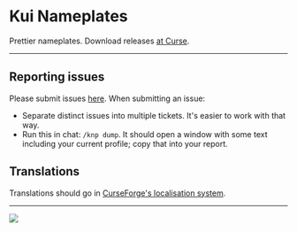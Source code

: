 # Kui Nameplates
Prettier nameplates. Download releases [at Curse](https://www.curseforge.com/wow/addons/kuinameplates).

---

Reporting issues
----------------
Please submit issues [here](https://github.com/kesava-wow/kuinameplates2/issues). When submitting an issue:
- Separate distinct issues into multiple tickets. It's easier to work with that way.
- Run this in chat: ``/knp dump``. It should open a window with some text including your current profile; copy that into your report.

Translations
------------
Translations should go in [CurseForge's localisation system](https://www.curseforge.com/wow/addons/kuinameplates/localization).

---

![](https://i.imgur.com/lKQWxP7.png)
